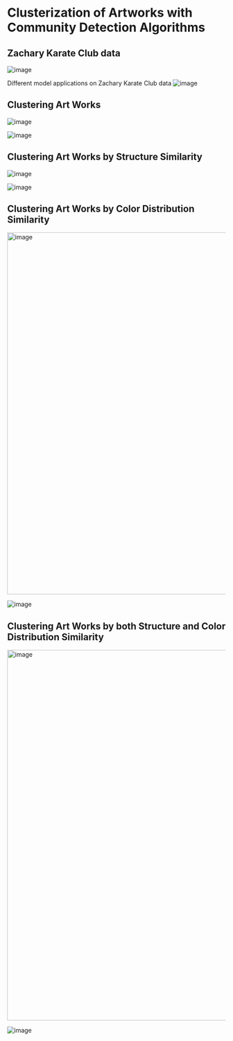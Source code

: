 # Clusterization of Artworks with Community Detection Algorithms

## Zachary Karate Club data

![image](https://github.com/dlworudgg/Clusterization-of-Artworks-with-Community-Detection/assets/37742961/498fc330-f3c6-4c7d-b97b-b52546782362)

Different model applications on Zachary Karate Club data
![image](https://github.com/dlworudgg/Clusterization-of-Artworks-with-Community-Detection/assets/37742961/6a80e5fd-8499-4f34-952a-9051d68f3216)

## Clustering Art Works

![image](https://github.com/dlworudgg/Clusterization-of-Artworks-with-Community-Detection/assets/37742961/da1bf0af-6cdd-4fbf-be86-e6835d487dd8)


![image](https://github.com/dlworudgg/Clusterization-of-Artworks-with-Community-Detection/assets/37742961/ba6bb351-136e-412e-9cb4-2b78de493ff4)


## Clustering Art Works by Structure Similarity
![image](https://github.com/dlworudgg/Clusterization-of-Artworks-with-Community-Detection/assets/37742961/bf3670f9-3a5b-421b-85aa-f89c0968c319)

![image](https://github.com/dlworudgg/Clusterization-of-Artworks-with-Community-Detection/assets/37742961/ebc5fbe3-275f-4088-97e4-517d2bf6076b)

## Clustering Art Works by Color Distribution Similarity
<img width="835" alt="image" src="https://github.com/dlworudgg/Clusterization-of-Artworks-with-Community-Detection/assets/37742961/61cdaf18-9e5d-433e-9b43-db3b8355cf84">

![image](https://github.com/dlworudgg/Clusterization-of-Artworks-with-Community-Detection/assets/37742961/7a999790-52be-4260-8cca-a55d7f44a8a2)


## Clustering Art Works by both Structure and Color Distribution Similarity
<img width="855" alt="image" src="https://github.com/dlworudgg/Clusterization-of-Artworks-with-Community-Detection/assets/37742961/97198a9c-2914-44c2-9467-983de14889a2">

![image](https://github.com/dlworudgg/Clusterization-of-Artworks-with-Community-Detection/assets/37742961/ecdce302-d386-4da6-bf13-d6cb74c11d77)
